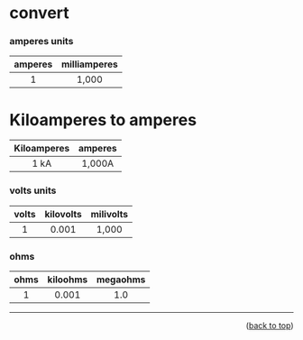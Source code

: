 <a name="topage"></a>

# convert  


### amperes units 
| amperes | milliamperes | 
| :-: | :-: | 
| 1 | 1,000 | 

# Kiloamperes to amperes
| Kiloamperes | amperes | 
| :-: | :-: | 
| 1 kA | 1,000A | 


### volts units
| volts | kilovolts | milivolts | 
| :-: | :-: | :-: |
| 1 | 0.001 | 1,000 |  

### ohms 
| ohms | kiloohms | megaohms | 
| :-: | :-: | :-: |
| 1 | 0.001 | 1.0 |  



----

<p align="right">(<a href="#topage">back to top</a>)</p>
<br/>
<br/>
